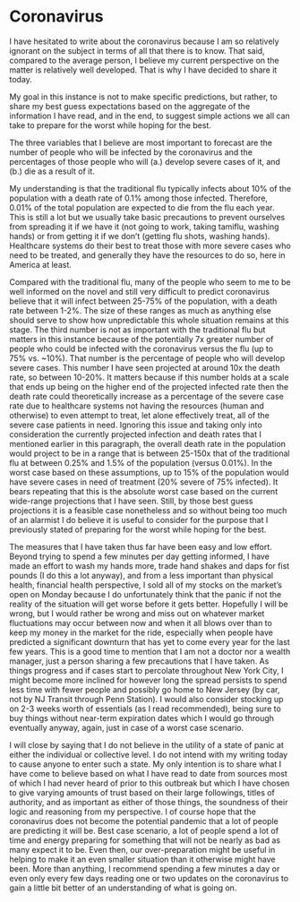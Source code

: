 # Coronavirus

I have hesitated to write about the coronavirus because I am so relatively ignorant on the subject in terms of all that there is to know. That said, compared to the average person, I believe my current perspective on the matter is relatively well developed. That is why I have decided to share it today.

My goal in this instance is not to make specific predictions, but rather, to share my best guess expectations based on the aggregate of the information I have read, and in the end, to suggest simple actions we all can take to prepare for the worst while hoping for the best.

The three variables that I believe are most important to forecast are the number of people who will be infected by the coronavirus and the percentages of those people who will (a.) develop severe cases of it, and (b.) die as a result of it.

My understanding is that the traditional flu typically infects about 10% of the population with a death rate of 0.1% among those infected. Therefore, 0.01% of the total population are expected to die from the flu each year. This is still a lot but we usually take basic precautions to prevent ourselves from spreading it if we have it (not going to work, taking tamiflu, washing hands) or from getting it if we don’t (getting flu shots, washing hands). Healthcare systems do their best to treat those with more severe cases who need to be treated, and generally they have the resources to do so, here in America at least.

Compared with the traditional flu, many of the people who seem to me to be well informed on the novel and still very difficult to predict coronavirus believe that it will infect between 25-75% of the population, with a death rate between 1-2%. The size of these ranges as much as anything else should serve to show how unpredictable this whole situation remains at this stage. The third number is not as important with the traditional flu but matters in this instance because of the potentially 7x greater number of people who could be infected with the coronavirus versus the flu (up to 75% vs. ~10%). That number is the percentage of people who will develop severe cases. This number I have seen projected at around 10x the death rate, so between 10-20%. It matters because if this number holds at a scale that ends up being on the higher end of the projected infected rate then the death rate could theoretically increase as a percentage of the severe case rate due to healthcare systems not having the resources (human and otherwise) to even attempt to treat, let alone effectively treat, all of the severe case patients in need. Ignoring this issue and taking only into consideration the currently projected infection and death rates that I mentioned earlier in this paragraph, the overall death rate in the population would project to be in a range that is between 25-150x that of the traditional flu at between 0.25% and 1.5% of the population (versus 0.01%). In the worst case based on these assumptions, up to 15% of the population would have severe cases in need of treatment (20% severe of 75% infected). It bears repeating that this is the absolute worst case based on the current wide-range projections that I have seen. Still, by those best guess projections it is a feasible case nonetheless and so without being too much of an alarmist I do believe it is useful to consider for the purpose that I previously stated of preparing for the worst while hoping for the best.

The measures that I have taken thus far have been easy and low effort. Beyond trying to spend a few minutes per day getting informed, I have made an effort to wash my hands more, trade hand shakes and daps for fist pounds (I do this a lot anyway), and from a less important than physical health, financial health perspective, I sold all of my stocks on the market’s open on Monday because I do unfortunately think that the panic if not the reality of the situation will get worse before it gets better. Hopefully I will be wrong, but I would rather be wrong and miss out on whatever market fluctuations may occur between now and when it all blows over than to keep my money in the market for the ride, especially when people have predicted a significant downturn that has yet to come every year for the last few years. This is a good time to mention that I am not a doctor nor a wealth manager, just a person sharing a few precautions that I have taken. As things progress and if cases start to percolate throughout New York City, I might become more inclined for however long the spread persists to spend less time with fewer people and possibly go home to New Jersey (by car, not by NJ Transit through Penn Station). I would also consider stocking up on 2-3 weeks worth of essentials (as I read recommended), being sure to buy things without near-term expiration dates which I would go through eventually anyway, again, just in case of a worst case scenario.

I will close by saying that I do not believe in the utility of a state of panic at either the individual or collective level. I do not intend with my writing today to cause anyone to enter such a state. My only intention is to share what I have come to believe based on what I have read to date from sources most of which I had never heard of prior to this outbreak but which I have chosen to give varying amounts of trust based on their large followings, titles of authority, and as important as either of those things, the soundness of their logic and reasoning from my perspective. I of course hope that the coronavirus does not become the potential pandemic that a lot of people are predicting it will be. Best case scenario, a lot of people spend a lot of time and energy preparing for something that will not be nearly as bad as many expect it to be. Even then, our over-preparation might be useful in helping to make it an even smaller situation than it otherwise might have been. More than anything, I recommend spending a few minutes a day or even only every few days reading one or two updates on the coronavirus to gain a little bit better of an understanding of what is going on.
